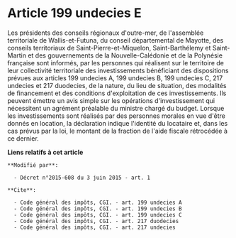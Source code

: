 # Article 199 undecies E

Les présidents des conseils régionaux d'outre-mer, de l'assemblée territoriale de Wallis-et-Futuna, du conseil départemental
de Mayotte, des conseils territoriaux de Saint-Pierre-et-Miquelon, Saint-Barthélemy et Saint-Martin et des gouvernements de
la Nouvelle-Calédonie et de la Polynésie française sont informés, par les personnes qui réalisent sur le territoire de leur
collectivité territoriale des investissements bénéficiant des dispositions prévues aux articles 199 undecies A, 
199 undecies B, 199 undecies C, 217 undecies et 217 duodecies, de la nature, du lieu de situation, des modalités de
financement et des conditions d'exploitation de ces investissements. Ils peuvent émettre un avis simple sur les opérations
d'investissement qui nécessitent un agrément préalable du ministre chargé du budget. Lorsque les investissements sont
réalisés par des personnes morales en vue d'être donnés en location, la déclaration indique l'identité du locataire et, dans
les cas prévus par la loi, le montant de la fraction de l'aide fiscale rétrocédée à ce dernier.

**Liens relatifs à cet article**

	**Modifié par**:

	  - Décret n°2015-608 du 3 juin 2015 - art. 1

	**Cite**:

	  - Code général des impôts, CGI. - art. 199 undecies A
	  - Code général des impôts, CGI. - art. 199 undecies B
	  - Code général des impôts, CGI. - art. 199 undecies C
	  - Code général des impôts, CGI. - art. 217 duodecies
	  - Code général des impôts, CGI. - art. 217 undecies
